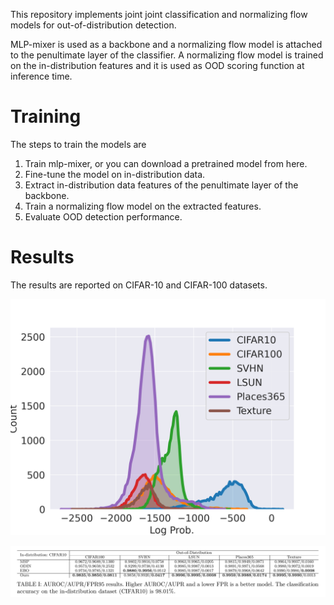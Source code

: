 This repository implements joint joint classification and normalizing flow models for out-of-distribution detection.


MLP-mixer is used as a backbone and a normalizing flow model is attached to the penultimate layer of the classifier.
A normalizing flow model is trained on the in-distribution features and it is used as OOD scoring function at 
inference time.

# Training
The steps to train the models are 
1. Train mlp-mixer, or you can download a pretrained model from <a src=#>here</a>.
1. Fine-tune the model on in-distribution data.
1. Extract in-distribution data features of the penultimate layer of the backbone.
1. Train a normalizing flow model on the extracted features.
1. Evaluate OOD detection performance.


# Results
The results are reported on CIFAR-10 and CIFAR-100 datasets.

![Histogram of log-likelihood](results/cifar10_id_data.png)


![AUROC/AUPR/FPR95 results](results/table.png)